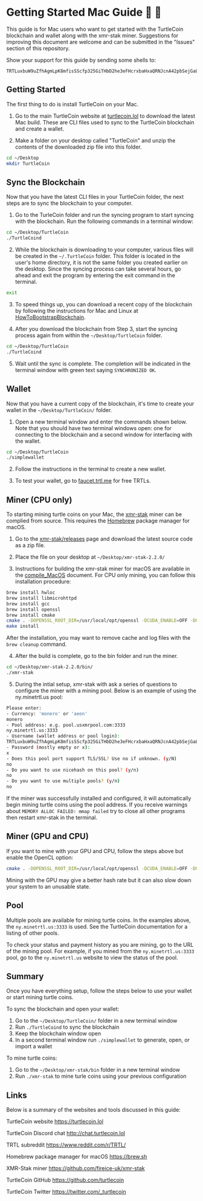 # Getting Started Mac Guide :apple: :turtle:

This guide is for Mac users who want to get started with the TurtleCoin
blockchain and wallet along with the xmr-stak miner. Suggestions for improving
this document are welcome and can be submitted in the "Issues" section of this
repository.

Show your support for this guide by sending some shells to:

```
TRTLuxbuW9uZfhAgmLpK8mfisSScfp325GiTHbD2he3eFHcrxbaHxaQRNJcnA42pbSejGaLEcCvGCeiHDr1Frz8YC71hbWUEVYa
```

## Getting Started

The first thing to do is install TurtleCoin on your Mac.

1. Go to the main TurtleCoin website at
[turtlecoin.lol](https://turtlecoin.lol) to download the latest Mac build.
These are CLI files used to sync to the TurtleCoin blockchain and create a
wallet.

2. Make a folder on your desktop called "TurtleCoin" and unzip the contents of
the downloaded zip file into this folder.

```bash
cd ~/Desktop
mkdir TurtleCoin
```

## Sync the Blockchain

Now that you have the latest CLI files in your TurtleCoin folder, the next
steps are to sync the blockchain to your computer.

1. Go to the TurleCoin folder and run the syncing program to start syncing
with the blockchain. Run the following commands in a terminal window:

```bash
cd ~/Desktop/TurtleCoin
./TurtleCoind
```

2. While the blockchain is downloading to your computer, various files will be
created in the `~/.TurtleCoin` folder. This folder is located in the user's
home directory, it is not the same folder you created earlier on the desktop.
Since the syncing process can take several hours, go ahead and exit the
program by entering the exit command in the terminal.

```bash
exit
```

3. To speed things up, you can download a recent copy of the blockchain by
following the instructions for Mac and Linux at [HowToBootstrapBlockchain](https://github.com/turtlecoin/docs/blob/master/HowToBootstrapBlockchain.md).

4. After you download the blockchain from Step 3, start the syncing process
again from within the `~/Desktop/TurtleCoin` folder.

```bash
cd ~/Desktop/TurtleCoin
./TurtleCoind
```

5. Wait until the sync is complete. The completion will be indicated in the
terminal window with green text saying `SYNCHRONIZED OK`.

## Wallet

Now that you have a current copy of the blockchain, it's time to create your
wallet in the `~/Desktop/TurtleCoin/` folder.

1. Open a new terminal window and enter the commands shown below. Note that
you should have two terminal windows open: one for connecting to the
blockchain and a second window for interfacing with the wallet.

```bash
cd ~/Desktop/TurtleCoin
./simplewallet
```

2. Follow the instructions in the terminal to create a new wallet.

3. To test your wallet, go to [faucet.trtl.me](https://faucet.trtl.me) for
free TRTLs.

## Miner (CPU only)

To starting mining turtle coins on your Mac, the [xmr-stak](https://github.com/fireice-uk/xmr-stak)
miner can be complied from source. This requires the [Homebrew](https://brew.sh) package manager for macOS.

1. Go to the [xmr-stak/releases](https://github.com/fireice-uk/xmr-stak/releases)
page and download the latest source code as a zip file.

2. Place the file on your desktop at `~/Desktop/xmr-stak-2.2.0/`

3. Instructions for building the xmr-stak miner for macOS are available in the [compile_MacOS](https://github.com/fireice-uk/xmr-stak/blob/master/doc/compile_MacOS.md)
document. For CPU only mining, you can follow this installation procedure:

```bash
brew install hwloc
brew install libmicrohttpd
brew install gcc
brew install openssl
brew install cmake
cmake . -DOPENSSL_ROOT_DIR=/usr/local/opt/openssl -DCUDA_ENABLE=OFF -DOpenCL_ENABLE=OFF
make install
```

After the installation, you may want to remove cache and log files with the
`brew cleanup` command.

4. After the build is complete, go to the bin folder and run the miner.

```bash
cd ~/Desktop/xmr-stak-2.2.0/bin/
./xmr-stak
```

5. During the intial setup, xmr-stak with ask a series of questions to
configure the miner with a mining pool. Below is an example of using the
ny.minetrtl.us pool:

```bash
Please enter:
- Currency: 'monero' or 'aeon'
monero
- Pool address: e.g. pool.usxmrpool.com:3333
ny.minetrtl.us:3333
- Username (wallet address or pool login):
TRTLuxbuW9uZfhAgmLpK8mfisSScfp325GiTHbD2he3eFHcrxbaHxaQRNJcnA42pbSejGaLEcCvGCeiHDr1Frz8YC71hbWUEVYa
- Password (mostly empty or x):
x
- Does this pool port support TLS/SSL? Use no if unknown. (y/N)
no
- Do you want to use nicehash on this pool? (y/n)
no
- Do you want to use multiple pools? (y/n)
no
```

If the miner was successfully installed and configured, it will automatically
begin mining turtle coins using the pool address. If you receive warnings
about `MEMORY ALLOC FAILED: mmap failed` try to close all other programs then
restart xmr-stak in the terminal.

## Miner (GPU and CPU)

If you want to mine with your GPU and CPU, follow the steps above but enable
the OpenCL option:

```bash
cmake . -DOPENSSL_ROOT_DIR=/usr/local/opt/openssl -DCUDA_ENABLE=OFF -DOpenCL_ENABLE=ON
```

Mining with the GPU may give a better hash rate but it can also slow down your
system to an unusable state.

## Pool

Multiple pools are available for mining turtle coins. In the examples above,
the `ny.minetrtl.us:3333` is used. See the TurtleCoin documentation for a
listing of other pools.

To check your status and payment history as you are mining, go to the URL of
the mining pool. For example, if you mined from the `ny.minetrtl.us:3333`
pool, go to the `ny.minetrtl.us` website to view the status of the pool.

## Summary

Once you have everything setup, follow the steps below to use your wallet or
start mining turtle coins.

To sync the blockchain and open your wallet:

1. Go to the `~/Desktop/TurtleCoin/` folder in a new terminal window
2. Run `./TurtleCoind` to sync the blockchain
3. Keep the blockchain window open
4. In a second terminal window run `./simplewallet` to generate, open, or import a wallet

To mine turtle coins:

1. Go to the `~/Desktop/xmr-stak/bin` folder in a new terminal window
2. Run `./xmr-stak` to mine turle coins using your previous configuration

## Links

Below is a summary of the websites and tools discussed in this guide:

TurtleCoin website https://turtlecoin.lol

TurtleCoin Discord chat http://chat.turtlecoin.lol

TRTL subreddit https://www.reddit.com/r/TRTL/

Homebrew package manager for macOS https://brew.sh

XMR-Stak miner https://github.com/fireice-uk/xmr-stak

TurtleCoin GitHub https://github.com/turtlecoin

TurtleCoin Twitter https://twitter.com/_turtlecoin
